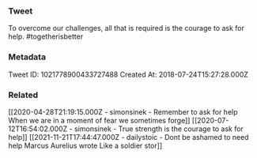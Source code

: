 ### Tweet
To overcome our challenges, all that is required is the courage to ask for help. #togetherisbetter

### Metadata
Tweet ID: 1021778900433727488
Created At: 2018-07-24T15:27:28.000Z

### Related
[[2020-04-28T21:19:15.000Z - simonsinek - Remember to ask for help When we are in a moment of fear we sometimes forge]]
[[2020-07-12T16:54:02.000Z - simonsinek - True strength is the courage to ask for help]]
[[2021-11-21T17:44:47.000Z - dailystoic - Dont be ashamed to need help Marcus Aurelius wrote Like a soldier stor]]

